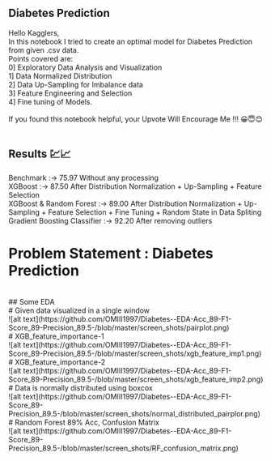 ## Diabetes Prediction <br>
Hello Kagglers, <br>
In this notebook I tried to create an optimal model for Diabetes Prediction from given .csv data. <br>
Points covered are:<br>
0] Exploratory Data Analysis and Visualization <br>
1] Data Normalized Distribution <br>
2] Data Up-Sampling for Imbalance data <br>
3] Feature Engineering and Selection <br>
4] Fine tuning of Models. <br>
<br>
If you found this notebook helpful, your Upvote Will Encourage Me !!! 😀😇😊<br>
<br>

## Results 💹📈<br>

Benchmark :-> 75.97  Without any processing <br>
XGBoost :-> 87.50  After Distribution Normalization + Up-Sampling + Feature Selection <br>
XGBoost & Random Forest :-> 89.00  After Distribution Normalization + Up-Sampling + Feature Selection + Fine Tuning + Random State in Data Spliting <br>
Gradient Boosting Classifier :-> 92.20  After removing outliers <br>

# Problem Statement : Diabetes Prediction <br>
<br>
## Some EDA <br>
# Given data visualized in a single window <br>
![alt text](https://github.com/OMIII1997/Diabetes--EDA-Acc_89-F1-Score_89-Precision_89.5-/blob/master/screen_shots/pairplot.png)
<br>
# XGB_feature_importance-1 <br>
![alt text](https://github.com/OMIII1997/Diabetes--EDA-Acc_89-F1-Score_89-Precision_89.5-/blob/master/screen_shots/xgb_feature_imp1.png)
<br>
# XGB_feature_importance-2 <br>
![alt text](https://github.com/OMIII1997/Diabetes--EDA-Acc_89-F1-Score_89-Precision_89.5-/blob/master/screen_shots/xgb_feature_imp2.png)
<br>
# Data is normally distributed using boxcox <br>
![alt text](https://github.com/OMIII1997/Diabetes--EDA-Acc_89-F1-Score_89-Precision_89.5-/blob/master/screen_shots/normal_distributed_pairplor.png)
<br>
# Random Forest 89% Acc, Confusion Matrix <br>
![alt text](https://github.com/OMIII1997/Diabetes--EDA-Acc_89-F1-Score_89-Precision_89.5-/blob/master/screen_shots/RF_confusion_matrix.png)
<br>
